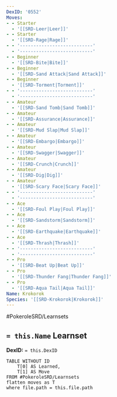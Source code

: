 ```yaml
---
DexID: '0552'
Moves:
- - Starter
  - '[[SRD-Leer|Leer]]'
- - Starter
  - '[[SRD-Rage|Rage]]'
- - '---------------------------'
  - '---------------------------'
- - Beginner
  - '[[SRD-Bite|Bite]]'
- - Beginner
  - '[[SRD-Sand Attack|Sand Attack]]'
- - Beginner
  - '[[SRD-Torment|Torment]]'
- - '---------------------------'
  - '---------------------------'
- - Amateur
  - '[[SRD-Sand Tomb|Sand Tomb]]'
- - Amateur
  - '[[SRD-Assurance|Assurance]]'
- - Amateur
  - '[[SRD-Mud Slap|Mud Slap]]'
- - Amateur
  - '[[SRD-Embargo|Embargo]]'
- - Amateur
  - '[[SRD-Swagger|Swagger]]'
- - Amateur
  - '[[SRD-Crunch|Crunch]]'
- - Amateur
  - '[[SRD-Dig|Dig]]'
- - Amateur
  - '[[SRD-Scary Face|Scary Face]]'
- - '---------------------------'
  - '---------------------------'
- - Ace
  - '[[SRD-Foul Play|Foul Play]]'
- - Ace
  - '[[SRD-Sandstorm|Sandstorm]]'
- - Ace
  - '[[SRD-Earthquake|Earthquake]]'
- - Ace
  - '[[SRD-Thrash|Thrash]]'
- - '---------------------------'
  - '---------------------------'
- - Pro
  - '[[SRD-Beat Up|Beat Up]]'
- - Pro
  - '[[SRD-Thunder Fang|Thunder Fang]]'
- - Pro
  - '[[SRD-Aqua Tail|Aqua Tail]]'
Name: Krokorok
Species: '[[SRD-Krokorok|Krokorok]]'
---
```


#PokeroleSRD/Learnsets

## `= this.Name` Learnset

**DexID:** `= this.DexID`

```dataview
TABLE WITHOUT ID
    T[0] AS Learned,
    T[1] AS Move
FROM #PokeroleSRD/Learnsets
flatten moves as T
where file.path = this.file.path
```
